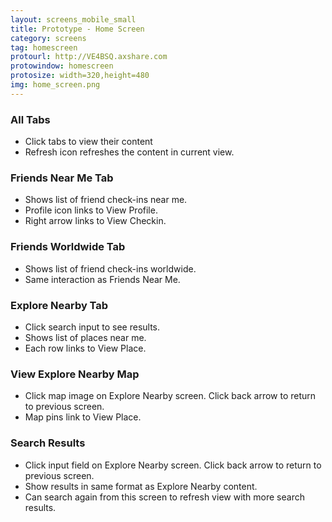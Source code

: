 ```yaml
---
layout: screens_mobile_small
title: Prototype - Home Screen
category: screens
tag: homescreen
protourl: http://VE4BSQ.axshare.com
protowindow: homescreen
protosize: width=320,height=480
img: home_screen.png
---
```



### All Tabs 

* <span class="proto-color">Click tabs to view their content</span>
* Refresh icon refreshes the content in current view.


### Friends Near Me Tab

* Shows list of friend check-ins near me.
* Profile icon links to View Profile.
* Right arrow links to View Checkin.


### Friends Worldwide Tab

* Shows list of friend check-ins worldwide.
* Same interaction as Friends Near Me.


### Explore Nearby Tab 

* <span class="proto-color">Click search input to see results.</span>
* Shows list of places near me.
* Each row links to View Place.


### View Explore Nearby Map 

* <span class="proto-color">Click map image on Explore Nearby screen. Click back arrow to return to previous screen.</span>
* Map pins link to View Place. 


### Search Results 
* <span class="proto-color">Click input field on Explore Nearby screen. Click back arrow to return to previous screen.</span>
* Show results in same format as Explore Nearby content.
* Can search again from this screen to refresh view with more search results.